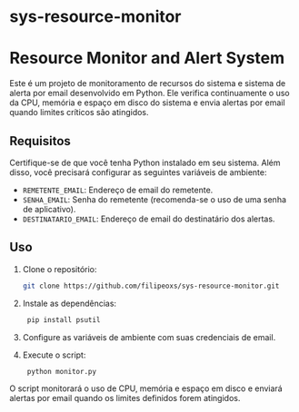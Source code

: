 # sys-resource-monitor


# Resource Monitor and Alert System

Este é um projeto de monitoramento de recursos do sistema e sistema de alerta por email desenvolvido em Python. Ele verifica continuamente o uso da CPU, memória e espaço em disco do sistema e envia alertas por email quando limites críticos são atingidos.

## Requisitos

Certifique-se de que você tenha Python instalado em seu sistema. Além disso, você precisará configurar as seguintes variáveis de ambiente:

- `REMETENTE_EMAIL`: Endereço de email do remetente.
- `SENHA_EMAIL`: Senha do remetente (recomenda-se o uso de uma senha de aplicativo).
- `DESTINATARIO_EMAIL`: Endereço de email do destinatário dos alertas.

## Uso

1. Clone o repositório:

   ```bash
   git clone https://github.com/filipeoxs/sys-resource-monitor.git
2. Instale as dependências:
   ```bash
    pip install psutil
3. Configure as variáveis de ambiente com suas credenciais de email.

4. Execute o script:
   ```bash
    python monitor.py

O script monitorará o uso de CPU, memória e espaço em disco e enviará alertas por email quando os limites definidos forem atingidos.
